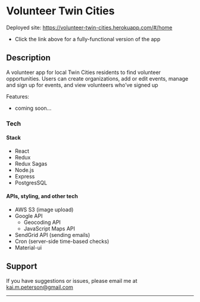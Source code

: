 # Volunteer Twin Cities

Deployed site: https://volunteer-twin-cities.herokuapp.com/#/home
- Click the link above for a fully-functional version of the app


## Description

A volunteer app for local Twin Cities residents to find volunteer opportunities. Users can create organizations, add or edit events, manage and sign up for events, and view volunteers who’ve signed up

Features:
- coming soon...

### Tech

#### Stack
- React
- Redux
- Redux Sagas
- Node.js
- Express
- PostgresSQL

#### APIs, styling, and other tech
- AWS S3 (image upload)
- Google API
  - Geocoding API
  - JavaScript Maps API
- SendGrid API (sending emails)
- Cron (server-side time-based checks)
- Material-ui

## Support
If you have suggestions or issues, please email me at kai.m.peterson@gmail.com

---
